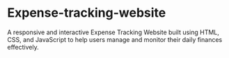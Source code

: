 # Expense-tracking-website
A responsive and interactive Expense Tracking Website built using HTML, CSS, and JavaScript to help users manage and monitor their daily finances effectively.
